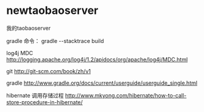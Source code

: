 # newtaobaoserver
我的taobaoserver

gradle 命令：
gradle --stacktrace build

log4j  MDC
http://logging.apache.org/log4j/1.2/apidocs/org/apache/log4j/MDC.html

git
http://git-scm.com/book/zh/v1

gradle 
 http://www.gradle.org/docs/current/userguide/userguide_single.html
 
 hibernate 调用存储过程
 http://www.mkyong.com/hibernate/how-to-call-store-procedure-in-hibernate/
